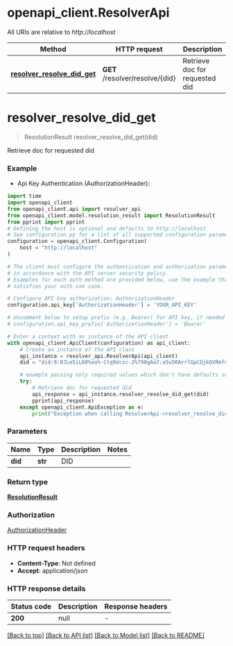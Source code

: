 # openapi_client.ResolverApi

All URIs are relative to *http://localhost*

Method | HTTP request | Description
------------- | ------------- | -------------
[**resolver_resolve_did_get**](ResolverApi.md#resolver_resolve_did_get) | **GET** /resolver/resolve/{did} | Retrieve doc for requested did


# **resolver_resolve_did_get**
> ResolutionResult resolver_resolve_did_get(did)

Retrieve doc for requested did

### Example

* Api Key Authentication (AuthorizationHeader):

```python
import time
import openapi_client
from openapi_client.api import resolver_api
from openapi_client.model.resolution_result import ResolutionResult
from pprint import pprint
# Defining the host is optional and defaults to http://localhost
# See configuration.py for a list of all supported configuration parameters.
configuration = openapi_client.Configuration(
    host = "http://localhost"
)

# The client must configure the authentication and authorization parameters
# in accordance with the API server security policy.
# Examples for each auth method are provided below, use the example that
# satisfies your auth use case.

# Configure API key authorization: AuthorizationHeader
configuration.api_key['AuthorizationHeader'] = 'YOUR_API_KEY'

# Uncomment below to setup prefix (e.g. Bearer) for API key, if needed
# configuration.api_key_prefix['AuthorizationHeader'] = 'Bearer'

# Enter a context with an instance of the API client
with openapi_client.ApiClient(configuration) as api_client:
    # Create an instance of the API class
    api_instance = resolver_api.ResolverApi(api_client)
    did = "did:8:8JLe5iL60%aa%-Ctq9dcsc-2%790gAa7:a5u50ArrlGpCQjkQVRmfnjddwcDM-9fvlxVU94mAsDwtJsoLm.U1QzcAPbMGoFtYYnOi2Uynm6%iBPXDeXK6FerdNFRGYVtmAOl4:Cq1Rl3hC1QiYJ4AOF66DBqQaK8.sLp3g3V8O%5oXadaJrr2kIA7m:4_YUSTN%PJy7dgSQzlarQkEaQ6MSI_JXg.j6ljZfgn1bLVkPG-jh%SQfnnBmLmok3%qy:99FnMcAQc0s9zY-4:KhAX.a4bAbk37VRGGhVIVFbPoXoEqb0EjLwWHMEWwnY_Z1TcNg0eoeI:Sh--EKMforDc6IjMfFpU.G7.osd5el%_scVo3-3LpdT6v9MWCKJ%%bQ1llJ-xnhemZK1YEVOdfGqWVRaJTQ5NZjv6Fim7:dl95u9bfVK0siac4xO25MmDLWjJ2jQlUx.EM6QT:bqrKkuy28o:4lk.tnyKSHbk%zevT9KaSOnxfj5h2vQb4v7wk5Sg73h4NDiQoZsM-l5i5i9X2nW0dw7EowTNIWEw8A8emf3X0K2l:M04JZUuA7a9fOZ8xEnRJ:nu.Ocoq1B6wgBww8rSjSFoe.3JADnYUXiaAascLalMZXWxP-coV2OkuIqL1NwG0Q04bVN7%C3QbrRP7:ARC3fth.O_ATmjWCKOzvZrmHsFgm0BjNZgMZgeBX:spwU6tvyWzRc3xEuKdFMjyAKR8T_PAefg2k06A939LQ.hCGauKqQO6invEoLeDe%T1FaL4:Eugu8mSRm09hhMc_fyRqSs5qs5m959uapkGM-emZJKhxxu-cS:3lgZIy28ZAPj4072DZ5eFRHoCI21RZpIF0hrunoV1CN7hBG2asQY8si.0no9Lr18sCi4fusnO.Pt8m_WBzmDQ-rY%-dWc:IoIfsOVxrxONEet9y1:0ta1WBnlIeVDDvoQkWfnHqpzl27HSun956NTGpyvcLUvLesddb6ZeMnxTiEd:2QB149xPgTL9jsXt5AS%qrAWtRiU:SPvdeYfIa4D8W9m2zlielNqY46V4GNavSBLiBzZEK%XN4w4vzvhhxxZvZ5DSZk6t-Yolw2z:nvW43JVAgX4uBCBgOEU:.z7IvupQn0Ln6KN8%Rm7grr2yUXv7ymTkuKbSl9ey%.o2kDVWM_NwFlRcRlkQG.41yAruv:oDsRGUWvpp0g2iLwXxMqtsSg%S%mz3inAC1m05mBnkt:oRCi9E-Q86mOyiQ%PlkSWd1vgJF_wnac1TI.P2OQpfYVThWWtT8C3EMdkEGXvo_r4pF7as9LrcWJy:ttXG_L_wVcihNkaQVvG1k5-uK0:A7bsb4bHBstV_iIURKFgWngEotMsNwFg3m3G1eGYR:Mev9ehM1.oCvPErrt4WLqJpKogarQ68jUuJvoX:AALsnC9L1n890NrppKZo40WAYJ%O1VKkDZikuODyWW_6.miNkaUbJIKSGQz_mnaoCLSQ_OtCiGx1GBiVurYQU.3ttHCm:y2_ZeZA7sXIqyMK4hfbO7CdOVIQ3%HWt0xfvGn2nycbCcB6ppl0xtGmbztRB%edDfMd2SIbhyKQ:LYa.D7SK1ROcYS5s7bD-Hj8Vru:x8jOIXyLnTz5BL078TiKs0hzAmdz_H23DxOE0dqyOEzw1z9UfO5ZOCxGJIaF34I5qCx6vRzlOA9WVc9KzPhB3.gB0s%q8lLQ5wR:ld3ksNBvgoQbDSWwAEMIc2Lj0ZgSMD.kq0.azdyHCNZotNqQMCcju4aZsU%-FOOCz0M0-5jYtjmzvG:Fn1fomOLL_hhqKOV5.ej3Wnb_Apr3Ii_72.jh:ct3_rnneTAsr--ovWFYW-CDaz35v8mCKpToacUmuGfCXEgzBnP68:SBiK4J5DY1iFdETD1cuwWm4:5xJxLA0YFRqNFkORfSvLyHt%wef:3HUCgpVF4n6APxkF7Nq0%YWQXnC4Y.ywM5ra.fyPpof2VJr38NnQIMw840BNoxsmnTY0628rkUGdgd63tjas.TsDj:wyogLbwq%uTK0ZSfO:xfI4QrkOFgTfOJGSbCqcPFMR2oslc9vpXnHrLorh4IU5uq-kNtRBhdJp:G0krkOL4MnFWE3P.%orkSE50hbFzxTbuQc-_CwA_cp%f7GTTep5KCSJfW-E5Zdi%stN_0o-%82XmBlm0HhlFW1zKw4vRQCs-l7:U2.wJ.Xu3zaw5ZBCeyDXp-24yLDHME2VQ3V8g7GnCvZOdS4Dqbe.Oq3p%2JF:IM154vdxXSEblrXLwsD45B0sm1fZZ_bSdPjKZMNe%SiE6E2gCF8R5igWguK27C%YraMyWtjI2LzdIwlXILOrclqHf2ZeaF:S_cB-PcTw1F3-Qy8f6-THaGxysoJ68%Jh6_hh.aY17FE%hKazu1q2ZSgSxP69-8sjse7DuY..75.KstM33%.TNAtJJNlMpMK:6thZ26KQ5Yz349EAe9eM94ByDb9UF%H.7dH5ENnOyK.rn%-6nj1o8-I:eJjhiBor5nvE1Bma6t4_.T8S-k:PlpeHxBZj_nZnSqrt7Q_2PmUNmV5ElLRzt5qdGDP8%:3ENqGg3sU1clcshSIKL5f80oYknUPgy8SzJ4Wa1e6VcTJR4lRaJ5:bt%w_u2bRL-UYuVHga0BZs0cGujVpFQPgZawqkh5Ol6Rhf7zYz1Xe:t4C7Q-70Ud9PwaA7KCYLzw:U570hoVrzxd7cp:QSbF0dYbIr12c.snlZjF:RpfWGrvYTpIIGO%_8prQk:F5xlc80%JWKZiEs82TaiRpcNLUKhtKvoB2jBba_NwfiM.TmNCT_Wkp5hZLEFsEMb-I2l8c8z7u-c4oyGBLUNrHqlgyfT6-jcM9bk:P%tqJCvgSO::bROCxOuQxLs6-UmGqoYnGmxwAVq1LPLBRjKM.pRLkDCBlF.6zgqZcklnD:ngwtOv9uU%SEFxM6zrskU2J_r60Q%-y4y8CSqJeGnyzs-vV.JSlLRfIqIYN23uhQpQF2PP0fjnhOr0nrPls4Pce:AlsQBVYpZYj8nj17vlhigAJFKibS.F7kjuosVcKs4ZG9%D8F981L8szPZ4gwrK5vw:qPf:W9ud_2F2KPFTlwx.K-ebAlFUPsyge.khhbbtQky1yND9FHpXJGr:Dg3L%ocNz8VaQlP0aglh%FZUr44YNHq91WKNj3eBDEmkb0q:TVohVN_Dbai1Y89G:IitIehfcfMBzd-VfZRyMhl60-:_oJ4qXd9.syO0:g1ZOdgkHncAMCg8fGsrVMyvqQPW095GtR7z0T6hDB0lNwHA9APHxC2CnVD9h.mztR7Ede_n7uuQ4QEd.-O5F5.APIr.34S2:0qyOCZORhPNuZQZUR7zEN_mU1ASTYnh.nT300%.q1:inWNpU2s" # str | DID

    # example passing only required values which don't have defaults set
    try:
        # Retrieve doc for requested did
        api_response = api_instance.resolver_resolve_did_get(did)
        pprint(api_response)
    except openapi_client.ApiException as e:
        print("Exception when calling ResolverApi->resolver_resolve_did_get: %s\n" % e)
```


### Parameters

Name | Type | Description  | Notes
------------- | ------------- | ------------- | -------------
 **did** | **str**| DID |

### Return type

[**ResolutionResult**](ResolutionResult.md)

### Authorization

[AuthorizationHeader](../README.md#AuthorizationHeader)

### HTTP request headers

 - **Content-Type**: Not defined
 - **Accept**: application/json


### HTTP response details

| Status code | Description | Response headers |
|-------------|-------------|------------------|
**200** | null |  -  |

[[Back to top]](#) [[Back to API list]](../README.md#documentation-for-api-endpoints) [[Back to Model list]](../README.md#documentation-for-models) [[Back to README]](../README.md)

